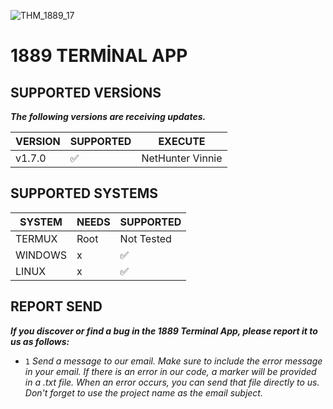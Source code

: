 ![THM_1889_17](https://github.com/user-attachments/assets/e20d753e-cee1-47d1-9462-e2b9a48d760c)

# 1889 TERMİNAL APP



## SUPPORTED VERSİONS

***The following versions are receiving updates.***



| VERSION | SUPPORTED          | EXECUTE          |
| ------- | ------------------ | ---------------- |
| v1.7.0  | :white_check_mark: | NetHunter Vinnie |



## SUPPORTED SYSTEMS

| SYSTEM  | NEEDS              | SUPPORTED          |
| ------- | ------------------ | ------------------ |
| TERMUX  | Root               | Not Tested         | 
| WINDOWS | x                  | :white_check_mark: |
| LINUX   | x                  | :white_check_mark: |


##  REPORT SEND

***If you discover or find a bug in the 1889 Terminal App, please report it to us as follows:***

 - ` 1 ` *Send a message to our email. Make sure to include the error message in your email. If there is an error in our code, a marker will be provided in a .txt file.
When an error occurs, you can send that file directly to us. Don't forget to use the project name as the email subject.*
